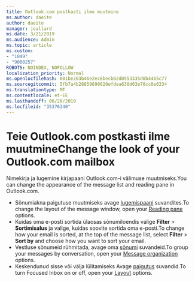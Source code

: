 ```yaml
---
title: Outlook.com postkasti ilme muutmine
ms.author: daeite
author: daeite
manager: joallard
ms.date: 3/21/2019
ms.audience: Admin
ms.topic: article
ms.custom:
- "1849"
- "9000257"
ROBOTS: NOINDEX, NOFOLLOW
localization_priority: Normal
ms.openlocfilehash: 001be203b46e2ec8becb82d0553335d0b4465c77
ms.sourcegitcommit: 5fb7a4b28859690020efdea630d03e70cc0e6334
ms.translationtype: MT
ms.contentlocale: et-EE
ms.lasthandoff: 06/28/2019
ms.locfileid: "35376340"
---
```

# <a name="change-the-look-of-your-outlookcom-mailbox"></a><span data-ttu-id="3ab01-102">Teie Outlook.com postkasti ilme muutmine</span><span class="sxs-lookup"><span data-stu-id="3ab01-102">Change the look of your Outlook.com mailbox</span></span>

<span data-ttu-id="3ab01-103">Nimekirja ja lugemine kirjapaani Outlook.com-i välimuse muutmiseks.</span><span class="sxs-lookup"><span data-stu-id="3ab01-103">You can change the appearance of the message list and reading pane in Outlook.com.</span></span>

- <span data-ttu-id="3ab01-104">Sõnumiakna paigutuse muutmiseks avage [lugemispaani](https://outlook.live.com/mail/options/mail/layout/readingPane) suvandites.</span><span class="sxs-lookup"><span data-stu-id="3ab01-104">To change the layout of the message window, open your [Reading pane](https://outlook.live.com/mail/options/mail/layout/readingPane) options.</span></span>
- <span data-ttu-id="3ab01-105">Kuidas oma e-posti sortida ülaosas sõnumiloendis valige **Filter** > **Sortimisalus** ja valige, kuidas soovite sortida oma e-posti.</span><span class="sxs-lookup"><span data-stu-id="3ab01-105">To change how your email is sorted, at the top of the message list, select **Filter** > **Sort by** and choose how you want to sort your email.</span></span>
- <span data-ttu-id="3ab01-106">Vestluse sõnumeid rühmitada, avage oma [sõnumi](https://outlook.live.com/mail/options/mail/layout/conversations) suvandeid.</span><span class="sxs-lookup"><span data-stu-id="3ab01-106">To group your messages by conversation, open your [Message organization](https://outlook.live.com/mail/options/mail/layout/conversations) options.</span></span>
- <span data-ttu-id="3ab01-107">Keskendunud sisse või välja lülitamiseks Avage [paigutus](https://outlook.live.com/mail/options/mail/layout/focused) suvandid.</span><span class="sxs-lookup"><span data-stu-id="3ab01-107">To turn Focused Inbox on or off, open your [Layout](https://outlook.live.com/mail/options/mail/layout/focused) options.</span></span>